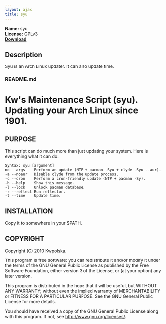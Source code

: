 ```yaml
---
layout: ajax
title: syu
---
```

**Name:** syu  
**License:** GPLv3  
**[Download](https://github.com/downloads/Kwpolska/kru/syu.tar.gz)**

## Description
Syu is an Arch Linux updater. It can also update time.

### README.md

Kw's Maintenance Script (syu). Updating your Arch Linux since 1901.
==============

PURPOSE
-------
This script can do much more than just updating your system. Here is everything what it can do:

    Syntax: syu [argument]
    no   args    Perform an update (NTP + pacman -Syu + clyde -Syu --aur).
    -a --noaur   Disable clyde from the update process.
    -c --cron    Perform a cron-friendly update (NTP + pacman -Sy).
    -h --help    Show this message.
    -l --lock    Unlock pacman database.
    -r --reflect Run reflector.
    -t --time    Update time.

INSTALLATION
------------
Copy it to somewhere in your $PATH.

COPYRIGHT
---------
Copyright (C) 2010 Kwpolska.

This program is free software: you can redistribute it and/or modify
it under the terms of the GNU General Public License as published by
the Free Software Foundation, either version 3 of the License, or
(at your option) any later version.

This program is distributed in the hope that it will be useful,
but WITHOUT ANY WARRANTY; without even the implied warranty of
MERCHANTABILITY or FITNESS FOR A PARTICULAR PURPOSE.  See the
GNU General Public License for more details.

You should have received a copy of the GNU General Public License
along with this program.  If not, see <http://www.gnu.org/licenses/>.
